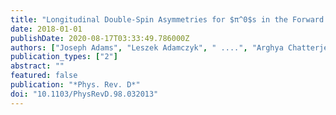 ```yaml
---
title: "Longitudinal Double-Spin Asymmetries for $π^0$s in the Forward Direction for 510 GeV Polarized $pp$ Collisions"
date: 2018-01-01
publishDate: 2020-08-17T03:33:49.786000Z
authors: ["Joseph Adams", "Leszek Adamczyk", " ....", "Arghya Chatterjee", "others [STAR Collaboration]"]
publication_types: ["2"]
abstract: ""
featured: false
publication: "*Phys. Rev. D*"
doi: "10.1103/PhysRevD.98.032013"
---
```


